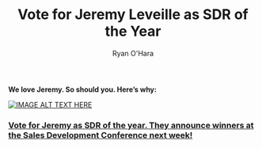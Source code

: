﻿---
layout: blog
title: Vote for Jeremy Leveille as SDR of the Year
description:
coverImage: 
publishDate: Aug 23, 2018

author: Ryan O'Hara
authorProfile:  Ryan O'Hara has been an early employee at several startups helping them with marketing and prospecting tactics, including Dyn who was acquired by Oracle for $600+ million in 2016. He's had prospecting campaigns featured in Fortune, Mashable, and TheNextWeb. Ryan specializes in branding, business development, prospecting, and coaching people on how to make good digital first impressions. He also mentors two accelerators, The Iron Yard and The Alpha Loft, and hosts The Prospecting Podcast.
authorImage: /img/Ryan-OHara-Headshot.png
---


**We love Jeremy. So should you. Here’s why:**

[![IMAGE ALT TEXT HERE](/img/nominateJeremy.png)](http://www.youtube.com/watch?feature=player_embedded&v=zYfv1kVU7UQ
)

### [Vote for Jeremy as SDR of the year. They announce winners at the Sales Development Conference next week!](https://docs.google.com/forms/d/e/1FAIpQLSfNTZ5CMvI47KINkaBxZb1tPDL1nIc_OU2531ug3J07dFpKBg/viewform)